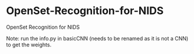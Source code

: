# OpenSet-Recognition-for-NIDS
OpenSet Recognition for NIDS


Note: run the info.py in basicCNN (needs to be renamed as it is not a CNN) to get the weights.
